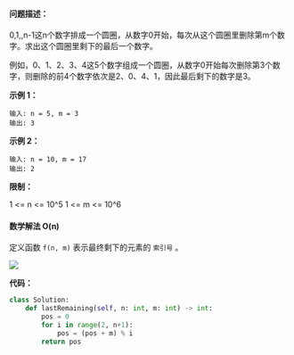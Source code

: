#### **问题描述：**

0,1,,n-1这n个数字排成一个圆圈，从数字0开始，每次从这个圆圈里删除第m个数字。求出这个圆圈里剩下的最后一个数字。

例如，0、1、2、3、4这5个数字组成一个圆圈，从数字0开始每次删除第3个数字，则删除的前4个数字依次是2、0、4、1，因此最后剩下的数字是3。




 **示例 1：**

```
输入: n = 5, m = 3
输出: 3
```


**示例 2：**

```
输入: n = 10, m = 17
输出: 2
```

**限制：**

1 <= n <= 10^5
1 <= m <= 10^6



#### **数学解法 O(n)**

定义函数  `f(n, m)` 表示最终剩下的元素的 `索引号` 。

![](https://github.com/Fang-7L/LeetCode/blob/master/剑指offer/images/62.jpg)

**代码：**

```python
class Solution:
    def lastRemaining(self, n: int, m: int) -> int:
        pos = 0
        for i in range(2, n+1):
            pos = (pos + m) % i
        return pos
```

